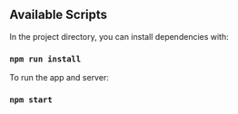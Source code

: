 ## Available Scripts

In the project directory, you can install dependencies with:

### `npm run install`

To run the app and server:

### `npm start`

